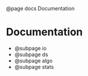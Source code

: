 @page docs Documentation

# Documentation
* @subpage io
* @subpage ds
* @subpage algo
* @subpage stats
